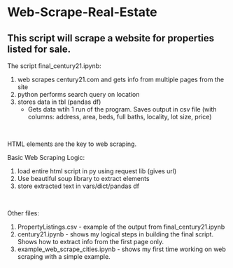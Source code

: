 # Web-Scrape-Real-Estate

## This script will scrape a website for properties listed for sale.


The script final_century21.ipynb:
1. web scrapes century21.com and gets info from multiple pages from the site
2. python performs search query on location 
3. stores data in tbl (pandas df)
   - Gets data wtih 1 run of the program. Saves output in csv file (with columns: address, area, beds, full baths, locality, lot size, price)
<br>

HTML elements are the key to web scraping. 

Basic Web Scraping Logic: 
1. load entire html script in py using request lib (gives url)
2. Use beautiful soup library to extract elements
3. store extracted text in vars/dict/pandas df

<br>

Other files:
1. PropertyListings.csv - example of the output from final_century21.ipynb
2. century21.ipynb - shows my logical steps in building the final script. Shows how to extract info from the first page only.
3. example_web_scrape_cities.ipynb - shows my first time working on web scraping with a simple example. 
